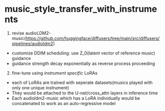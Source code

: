 # music_style_transfer_with_instruments
1) revise audioLDM2-music(https://github.com/huggingface/diffusers/tree/main/src/diffusers/pipelines/audioldm2)
  - customize DDIM scheduling: use Z_0(latent vector of reference music) guidance
  - guidance strength decay exponentially as reverse process proceeding


  
2) fine-tune using *instrument specific* LoRAs
  - each of LoRAs are trained with seperate datasets(musics played with only one unique instrument)
  - They would be attached to the U-net/cross_attn layers in inference time
  - Each audioldm2-music which has a LoRA individually would be concatenated to work as an auto-regressive model 
